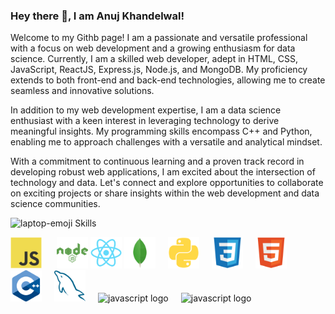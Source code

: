 ### Hey there 👋, I am Anuj Khandelwal!

Welcome to my Githb page! I am a passionate and versatile professional with a focus on web development and a growing enthusiasm for data science. Currently, I am a skilled web developer, adept in HTML, CSS, JavaScript, ReactJS, Express.js, Node.js, and MongoDB. My proficiency extends to both front-end and back-end technologies, allowing me to create seamless and innovative solutions.

In addition to my web development expertise, I am a data science enthusiast with a keen interest in leveraging technology to derive meaningful insights. My programming skills encompass C++ and Python, enabling me to approach challenges with a versatile and analytical mindset. 

With a commitment to continuous learning and a proven track record in developing robust web applications, I am excited about the intersection of technology and data. Let's connect and explore opportunities to collaborate on exciting projects or share insights within the web development and data science communities.

<img width="30" height="30" src="https://img.icons8.com/emoji/48/laptop-emoji.png" alt="laptop-emoji"/> Skills

<img src="https://github.com/devicons/devicon/blob/master/icons/javascript/javascript-original.svg" alt="javascript logo" height="50" width="50" style="margin-right: 20px;"/> <img src="https://github.com/devicons/devicon/blob/master/icons/nodejs/nodejs-plain-wordmark.svg" alt="nodeJS" height="50" width="50"/> <img src="https://github.com/devicons/devicon/blob/master/icons/react/react-original.svg" alt="react" height="50" width="50"/> <img src="https://github.com/devicons/devicon/blob/master/icons/mongodb/mongodb-original.svg" alt="javascript logo" height="50" width="50" style="margin-right: 20px;"/><img src="https://github.com/devicons/devicon/blob/master/icons/python/python-plain.svg" alt="javascript logo" height="50" width="50" style="margin-right: 20px;"/><img src="https://github.com/devicons/devicon/blob/master/icons/css3/css3-original.svg" alt="javascript logo" height="50" width="50" style="margin-right: 20px;"/><img src="https://github.com/devicons/devicon/blob/master/icons/html5/html5-original.svg" alt="javascript logo" height="50" width="50" style="margin-right: 20px;"/><img src="https://github.com/devicons/devicon/blob/master/icons/cplusplus/cplusplus-original.svg" alt="javascript logo" height="50" width="50" style="margin-right: 20px;"/><img src="https://github.com/devicons/devicon/blob/master/icons/mysql/mysql-original.svg" alt="javascript logo" height="50" width="50" style="margin-right: 20px;"/><img src="https://cdn.worldvectorlogo.com/logos/git-bash.svg" alt="javascript logo" height="50" width="50" style="margin-right: 20px;"/><img src="https://cdn.worldvectorlogo.com/logos/github-icon-2.svg" alt="javascript logo" height="50" width="50" style="margin-right: 20px;"/>



<!--
**anuj31khandelwal/anuj31khandelwal** is a ✨ _special_ ✨ repository because its `README.md` (this file) appears on your GitHub profile.

Here are some ideas to get you started:

- 🔭 I’m currently working on ...
- 🌱 I’m currently learning ...
- 👯 I’m looking to collaborate on ...
- 🤔 I’m looking for help with ...
- 💬 Ask me about ...
- 📫 How to reach me: ...
- 😄 Pronouns: ...
- ⚡ Fun fact: ...
-->
